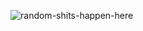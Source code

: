 ![random-shits-happen-here](https://socialify.git.ci/deep5050/random-shits-happen-here/image?description=1&forks=1&issues=1&logo=https%3A%2F%2Fraw.githubusercontent.com%2Fdeep5050%2Frandom-shits-happen-here%2Fmain%2Fclipart3306137.png&pulls=1&stargazers=1&theme=Light)

